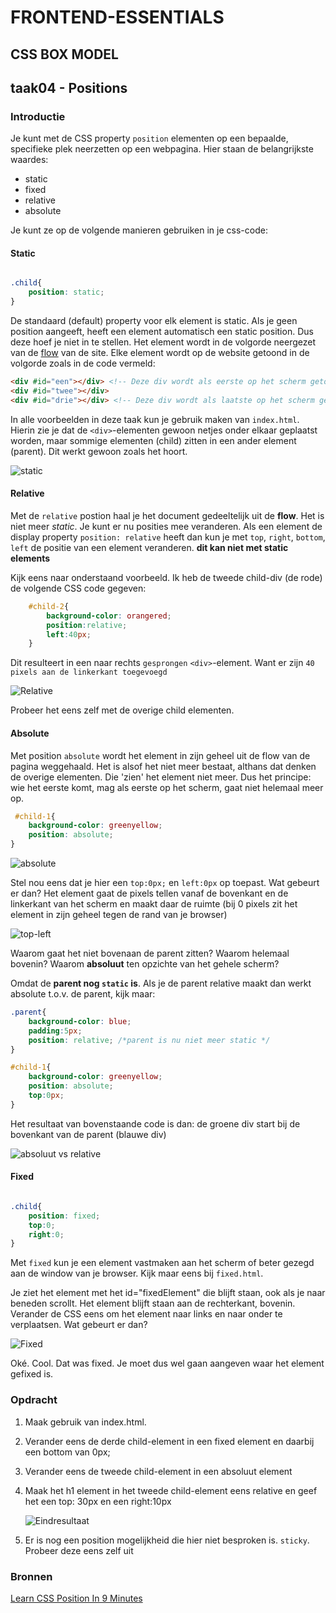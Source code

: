 # FRONTEND-ESSENTIALS

## CSS BOX MODEL

## taak04 - Positions

### Introductie

Je kunt met de CSS property `position` elementen op een bepaalde, specifieke plek neerzetten op een webpagina. Hier staan de belangrijkste waardes:

- static
- fixed
- relative
- absolute

Je kunt ze op de volgende manieren gebruiken in je css-code:

#### Static

```css

.child{
    position: static;
}

```

De standaard (default) property voor elk element is static. Als je geen position aangeeft, heeft een element automatisch een static position. Dus deze hoef je niet in te stellen. Het element wordt in de volgorde neergezet van de [flow](https://developer.mozilla.org/en-US/docs/Learn/CSS/CSS_layout/Normal_Flow) van de site. Elke element wordt op de website getoond in de volgorde zoals in de code vermeld:

```html
<div #id="een"></div> <!-- Deze div wordt als eerste op het scherm getoond-->
<div #id="twee"></div>
<div #id="drie"></div> <!-- Deze div wordt als laatste op het scherm getoond-->
```

In alle voorbeelden in deze taak kun je gebruik maken van `index.html`. Hierin zie je dat de `<div>`-elementen gewoon netjes onder elkaar geplaatst worden, maar sommige elementen (child) zitten in een ander element (parent). Dit werkt gewoon zoals het hoort.

![static](images/static.png)

#### Relative

Met de `relative` postion haal je het document gedeeltelijk uit de __flow__. Het is niet meer _static_. Je kunt er nu posities mee veranderen. Als een element de display property `position: relative` heeft dan kun je met `top`, `right`, `bottom`, `left` de positie van een element veranderen. __dit kan niet met static elements__

Kijk eens naar onderstaand voorbeeld. Ik heb de tweede child-div (de rode) de volgende CSS code gegeven:

```css
    #child-2{
        background-color: orangered;
        position:relative;
        left:40px;
    }
```

Dit resulteert in een naar rechts `gesprongen` `<div>`-element. Want er zijn `40 pixels aan de linkerkant toegevoegd`

![Relative](images/relative.png)

Probeer het eens zelf met de overige child elementen.

#### Absolute

Met position `absolute` wordt het element in zijn geheel uit de flow van de pagina weggehaald. Het is alsof het niet meer bestaat, althans dat denken de overige elementen. Die 'zien' het element niet meer. Dus het principe: wie het eerste komt, mag als eerste op het scherm, gaat niet helemaal meer op.

```css
 #child-1{
    background-color: greenyellow;
    position: absolute;
}
```

![absolute](images/absolute.png)

Stel nou eens dat je hier een `top:0px;` en `left:0px` op toepast. Wat gebeurt er dan? Het element gaat de pixels tellen vanaf de bovenkant en de linkerkant van het scherm en maakt daar de ruimte (bij 0 pixels zit het element in zijn geheel tegen de rand van je browser)

![top-left](images/top-left.png)

Waarom gaat het niet bovenaan de parent zitten? Waarom helemaal bovenin? Waarom __absoluut__ ten opzichte van het gehele scherm?

Omdat de __parent nog `static` is__. Als je de parent relative maakt dan werkt absolute t.o.v. de parent, kijk maar:

```css
.parent{
    background-color: blue;
    padding:5px;
    position: relative; /*parent is nu niet meer static */
}

#child-1{
    background-color: greenyellow;
    position: absolute;
    top:0px;
}
```

Het resultaat van bovenstaande code is dan: de groene div start bij de bovenkant van de parent (blauwe div)

![absoluut vs relative](images/absolute-parent.png)

#### Fixed

```css

.child{
    position: fixed;
    top:0;
    right:0;
}

```

Met `fixed` kun je een element vastmaken aan het scherm of beter gezegd aan de window van je browser. Kijk maar eens bij `fixed.html`.

Je ziet het element met het id="fixedElement" die blijft staan, ook als je naar beneden scrollt. Het element blijft staan aan de rechterkant, bovenin. Verander de CSS eens om het element naar links en naar onder te verplaatsen.
Wat gebeurt er dan?

![Fixed](images/fixed.png)

Oké. Cool. Dat was fixed. Je moet dus wel gaan aangeven waar het element gefixed is.

### Opdracht

1. Maak gebruik van index.html.
2. Verander eens de derde child-element in een fixed element en daarbij een bottom van 0px;
3. Verander eens de tweede child-element in een absoluut element
4. Maak het h1 element in het tweede child-element eens relative en geef het een top: 30px en een right:10px

    ![Eindresultaat](images/eindresultaat.png)

5. Er is nog een position mogelijkheid die hier niet besproken is. `sticky`. Probeer deze eens zelf uit

### Bronnen

[Learn CSS Position In 9 Minutes](https://www.youtube.com/watch?v=jx5jmI0UlXU)
